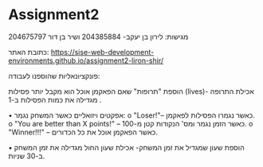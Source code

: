 # Assignment2
 
 מגישות: לירון בן יעקב- 204385884 ושיר בן דור 204675797

 
כתובת האתר: https://sise-web-development-environments.github.io/assignment2-liron-shir/

פונקציונאליות שהוספנו לעבודה: 

הוספת "תרופות" שאם הפאקמן אוכל הוא מקבל יותר פסילות (lives)- אכילת התרופה מגדילה את כמות הפסילות ב-1 .

•	אפקטים ויזואליים כאשר המשחק נגמר: 
 o	"Loser!"– כאשר נגמרו הפסילות לפאקמן.
 o	"You are better than X points!" – כאשר הזמן נגמר ומס' הנקודות קטן מ-100.
 o	"Winner!!!" – כאשר הפאקמן אוכל את כל הכדורים.
 
•	הוספת שעון שמגדיל את זמן המשחק- אכילת שעון החול מגדילה את זמן המשחק ב-30 שניות. 
